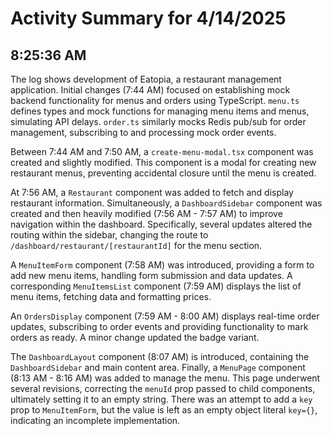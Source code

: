 # Activity Summary for 4/14/2025

## 8:25:36 AM
The log shows development of Eatopia, a restaurant management application.  Initial changes (7:44 AM) focused on establishing mock backend functionality for menus and orders using TypeScript. `menu.ts` defines types and mock functions for managing menu items and menus, simulating API delays. `order.ts` similarly mocks Redis pub/sub for order management, subscribing to and processing mock order events.

Between 7:44 AM and 7:50 AM, a `create-menu-modal.tsx` component was created and slightly modified. This component is a modal for creating new restaurant menus, preventing accidental closure until the menu is created.

At 7:56 AM, a `Restaurant` component was added to fetch and display restaurant information.  Simultaneously, a `DashboardSidebar` component was created and then heavily modified (7:56 AM - 7:57 AM) to improve navigation within the dashboard. Specifically, several updates altered the routing within the sidebar, changing the route to `/dashboard/restaurant/[restaurantId]` for the menu section.

A `MenuItemForm` component (7:58 AM) was introduced, providing a form to add new menu items, handling form submission and data updates.  A corresponding `MenuItemsList` component (7:59 AM) displays the list of menu items, fetching data and formatting prices.

An `OrdersDisplay` component (7:59 AM - 8:00 AM) displays real-time order updates, subscribing to order events and providing functionality to mark orders as ready. A minor change updated the badge variant.

The `DashboardLayout` component (8:07 AM) is introduced, containing the `DashboardSidebar` and main content area.  Finally, a `MenuPage` component (8:13 AM - 8:16 AM) was added to manage the menu.  This page underwent several revisions, correcting the `menuId` prop passed to child components, ultimately setting it to an empty string. There was an attempt to add a `key` prop to `MenuItemForm`, but the value is left as an empty object literal `key={}`, indicating an incomplete implementation.
